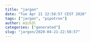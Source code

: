 ```yaml
---
title: "jargon"
date: "Tue Apr 21 22:58:57 CEST 2020"
tags: ["jargon", "pipotron"]
author: m1ch3l
categories: ["generated"]
slug: "jargon/2020-04-21-22:58:57"
---
```



